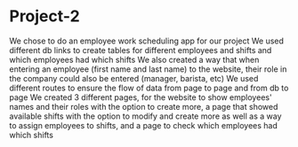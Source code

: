 # Project-2
We chose to do an employee work scheduling app for our project
We used different db links to create tables for different employees and shifts and which employees had which shifts 
We also created a way that when entering an employee (first name and last name) to the website, their role in the company could also be entered (manager, barista, etc)
We used different routes to ensure the flow of data from page to page and from db to page 
We created 3 different pages, for the website to show employees' names and their roles with the option to create more, a page that showed available shifts with the option to modify and create more as well as a way to assign employees to shifts, and a page to check which employees had which shifts 
